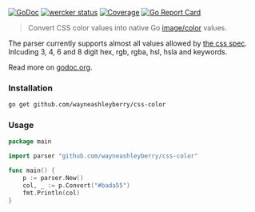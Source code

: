 [![GoDoc](https://godoc.org/github.com/wayneashleyberry/css-color?status.svg)](https://godoc.org/github.com/wayneashleyberry/css-color)
[![wercker status](https://app.wercker.com/status/130dafec226a3ca27e26a5899b2db75c/s/master "wercker status")](https://app.wercker.com/project/byKey/130dafec226a3ca27e26a5899b2db75c)
[![Coverage](http://gocover.io/_badge/github.com/wayneashleyberry/css-color "coverage")](https://gocover.io/github.com/wayneashleyberry/css-color)
[![Go Report Card](https://goreportcard.com/badge/github.com/wayneashleyberry/css-color)](https://goreportcard.com/report/github.com/wayneashleyberry/css-color)

> Convert CSS color values into native Go [image/color](https://golang.org/pkg/image/color) values.

The parser currently supports almost all values allowed by [the css spec](https://developer.mozilla.org/en-US/docs/Web/CSS/color_value). Inlcuding 3, 4, 6 and 8 digit hex, rgb, rgba, hsl, hsla and keywords.

Read more on [godoc.org](https://godoc.org/github.com/wayneashleyberry/css-color).

### Installation

```sh
go get github.com/wayneashleyberry/css-color
```

### Usage

```go
package main

import parser "github.com/wayneashleyberry/css-color"

func main() {
    p := parser.New()
    col, _ := p.Convert("#bada55")
    fmt.Println(col)
}
```
